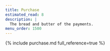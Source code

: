 ```yaml
---
title: Purchase
estimated_read: 8
description: |
  The bread and butter of the payments.
menu_order: 1500
---
```


{% include purchase.md full_reference=true %}
